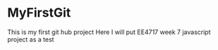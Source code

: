 # MyFirstGit
This is my first git hub project
Here I will put EE4717 week 7 javascript project as a test
